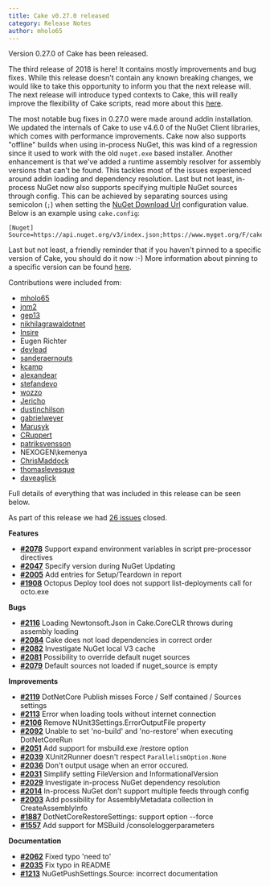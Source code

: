 ```yaml
---
title: Cake v0.27.0 released
category: Release Notes
author: mholo65
---
```


Version 0.27.0 of Cake has been released.

The third release of 2018 is here! It contains mostly improvements and bug fixes. While this release doesn't contain any known breaking changes, we would like to take this opportunity to inform you that the next release will. The next release will introduce typed contexts to Cake, this will really improve the flexibility of Cake scripts, read more about this [here](https://github.com/cake-build/cake/issues/2008).

The most notable bug fixes in 0.27.0 were made around addin installation. We updated the internals of Cake to use v4.6.0 of the NuGet Client libraries, which comes with performance improvements. Cake now also supports "offline" builds when using in-process NuGet, this was kind of a regression since it used to work with the old `nuget.exe` based installer. Another enhancement is that we've added a runtime assembly resolver for assembly versions that can't be found. This tackles most of the issues experienced around addin loading and dependency resolution. Last but not least, in-process NuGet now also supports specifying multiple NuGet sources through config. This can be achieved by separating sources using semicolon (`;`) when setting the [NuGet Download Url](https://cakebuild.net/docs/fundamentals/default-configuration-values#nuget-download-url.) configuration value. Below is an example using `cake.config`:
```
[Nuget]
Source=https://api.nuget.org/v3/index.json;https://www.myget.org/F/cake/api/v3/index.json
```

Last but not least, a friendly reminder that if you haven't pinned to a specific version of Cake, you should do it now :-) More information about pinning to a specific version can be found [here](https://cakebuild.net/docs/tutorials/pinning-cake-version).

Contributions were included from:
- [mholo65](https://github.com/mholo65)
- [jnm2](https://github.com/jnm2)
- [gep13](https://github.com/gep13)
- [nikhilagrawaldotnet](https://github.com/nikhilagrawaldotnet)
- [Insire](https://github.com/Insire)
- Eugen Richter
- [devlead](https://github.com/devlead)
- [sanderaernouts](https://github.com/sanderaernouts)
- [kcamp](https://github.com/kcamp)
- [alexandear](https://github.com/alexandear)
- [stefandevo](https://github.com/stefandevo)
- [wozzo](https://github.com/wozzo)
- [Jericho](https://github.com/Jericho)
- [dustinchilson](https://github.com/dustinchilson)
- [gabrielweyer](https://github.com/gabrielweyer)
- [Marusyk](https://github.com/Marusyk)
- [CRuppert](https://github.com/CRuppert)
- [patriksvensson](https://github.com/patriksvensson)
- NEXOGEN\kemenya
- [ChrisMaddock](https://github.com/ChrisMaddock)
- [thomaslevesque](https://github.com/thomaslevesque)
- [daveaglick](https://github.com/daveaglick)

Full details of everything that was included in this release can be seen below.

<!--excerpt-->

As part of this release we had [26 issues](https://github.com/cake-build/cake/issues?milestone=46&state=closed) closed.


__Features__

- [__#2078__](https://github.com/cake-build/cake/issues/2078) Support expand environment variables in script pre-processor directives
- [__#2047__](https://github.com/cake-build/cake/issues/2047) Specify version during NuGet Updating
- [__#2005__](https://github.com/cake-build/cake/issues/2005) Add entries for Setup/Teardown in report
- [__#1908__](https://github.com/cake-build/cake/issues/1908) Octopus Deploy tool does not support list-deployments call for octo.exe

__Bugs__

- [__#2116__](https://github.com/cake-build/cake/issues/2116) Loading Newtonsoft.Json in Cake.CoreCLR throws during assembly loading
- [__#2084__](https://github.com/cake-build/cake/issues/2084) Cake does not load dependencies in correct order
- [__#2082__](https://github.com/cake-build/cake/issues/2082) Investigate NuGet local V3 cache
- [__#2081__](https://github.com/cake-build/cake/issues/2081) Possibility to override default nuget sources
- [__#2079__](https://github.com/cake-build/cake/issues/2079) Default sources not loaded if nuget_source is empty

__Improvements__

- [__#2119__](https://github.com/cake-build/cake/issues/2119) DotNetCore Publish misses Force / Self contained / Sources settings
- [__#2113__](https://github.com/cake-build/cake/issues/2113) Error when loading tools without internet connection
- [__#2106__](https://github.com/cake-build/cake/issues/2106) Remove NUnit3Settings.ErrorOutputFile property
- [__#2092__](https://github.com/cake-build/cake/issues/2092) Unable to set 'no-build' and 'no-restore' when executing DotNetCoreRun
- [__#2051__](https://github.com/cake-build/cake/issues/2051) Add support for msbuild.exe /restore option
- [__#2039__](https://github.com/cake-build/cake/issues/2039) XUnit2Runner doesn't respect `ParallelismOption.None` 
- [__#2036__](https://github.com/cake-build/cake/issues/2036) Don't output usage when an error occured.
- [__#2031__](https://github.com/cake-build/cake/issues/2031) Simplify setting FileVersion and InformationalVersion
- [__#2029__](https://github.com/cake-build/cake/issues/2029) Investigate in-process NuGet dependency resolution
- [__#2014__](https://github.com/cake-build/cake/issues/2014) In-process NuGet don’t support multiple feeds through config
- [__#2003__](https://github.com/cake-build/cake/issues/2003) Add possibility for AssemblyMetadata collection in CreateAssemblyInfo
- [__#1887__](https://github.com/cake-build/cake/issues/1887) DotNetCoreRestoreSettings: support option --force
- [__#1557__](https://github.com/cake-build/cake/issues/1557) Add support for MSBuild /consoleloggerparameters

__Documentation__

- [__#2062__](https://github.com/cake-build/cake/pull/2062) Fixed typo 'need to'
- [__#2035__](https://github.com/cake-build/cake/pull/2035) Fix typo in README
- [__#1213__](https://github.com/cake-build/cake/issues/1213) NuGetPushSettings.Source: incorrect documentation

